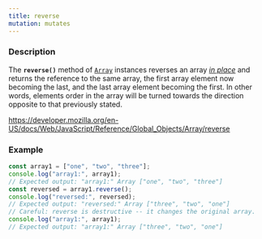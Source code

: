 ```yaml
---
title: reverse
mutation: mutates
---
```


### Description

The <strong><code>reverse()</code></strong> method of <a href="https://developer.mozilla.org/en-US/docs/Web/JavaScript/Reference/Global_Objects/Array"><code>Array</code></a> instances reverses an array <em><a href="https://en.wikipedia.org/wiki/In-place_algorithm">in place</a></em> and returns the reference to the same array, the first array element now becoming the last, and the last array element becoming the first. In other words, elements order in the array will be turned towards the direction opposite to that previously stated.

<a href="https://developer.mozilla.org/en-US/docs/Web/JavaScript/Reference/Global_Objects/Array/reverse">https://developer.mozilla.org/en-US/docs/Web/JavaScript/Reference/Global_Objects/Array/reverse</a>

### Example

```javascript
const array1 = ["one", "two", "three"];
console.log("array1:", array1);
// Expected output: "array1:" Array ["one", "two", "three"]
const reversed = array1.reverse();
console.log("reversed:", reversed);
// Expected output: "reversed:" Array ["three", "two", "one"]
// Careful: reverse is destructive -- it changes the original array.
console.log("array1:", array1);
// Expected output: "array1:" Array ["three", "two", "one"]
```
